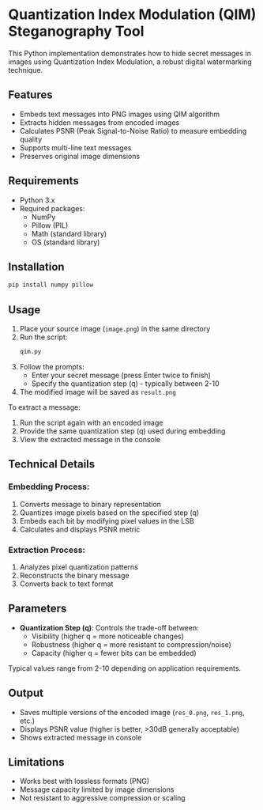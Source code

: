 # Quantization Index Modulation (QIM) Steganography Tool

This Python implementation demonstrates how to hide secret messages in images using Quantization Index Modulation, a robust digital watermarking technique.

## Features

- Embeds text messages into PNG images using QIM algorithm
- Extracts hidden messages from encoded images
- Calculates PSNR (Peak Signal-to-Noise Ratio) to measure embedding quality
- Supports multi-line text messages
- Preserves original image dimensions

## Requirements

- Python 3.x
- Required packages:
  - NumPy
  - Pillow (PIL)
  - Math (standard library)
  - OS (standard library)

## Installation

```bash
pip install numpy pillow
```

## Usage

1. Place your source image (`image.png`) in the same directory
2. Run the script:
   ```bash
   qim.py
   ```
3. Follow the prompts:
   - Enter your secret message (press Enter twice to finish)
   - Specify the quantization step (q) - typically between 2-10
4. The modified image will be saved as `result.png`

To extract a message:
1. Run the script again with an encoded image
2. Provide the same quantization step (q) used during embedding
3. View the extracted message in the console

## Technical Details

### Embedding Process:
1. Converts message to binary representation
2. Quantizes image pixels based on the specified step (q)
3. Embeds each bit by modifying pixel values in the LSB
4. Calculates and displays PSNR metric

### Extraction Process:
1. Analyzes pixel quantization patterns
2. Reconstructs the binary message
3. Converts back to text format

## Parameters

- **Quantization Step (q)**: Controls the trade-off between:
  - Visibility (higher q = more noticeable changes)
  - Robustness (higher q = more resistant to compression/noise)
  - Capacity (higher q = fewer bits can be embedded)

Typical values range from 2-10 depending on application requirements.

## Output

- Saves multiple versions of the encoded image (`res_0.png`, `res_1.png`, etc.)
- Displays PSNR value (higher is better, >30dB generally acceptable)
- Shows extracted message in console

## Limitations

- Works best with lossless formats (PNG)
- Message capacity limited by image dimensions
- Not resistant to aggressive compression or scaling
